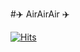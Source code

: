 #✈️ AirAirAir ✈️

[![Hits](https://hits.seeyoufarm.com/api/count/incr/badge.svg?url=https%3A%2F%2Fgithub.com%2Fgjbae1212%2Fhit-counter&count_bg=%2339A5FF&title_bg=%23000000&icon=azurepipelines.svg&icon_color=%23FFFFFF&title=HIT&edge_flat=false)](https://hits.seeyoufarm.com)
